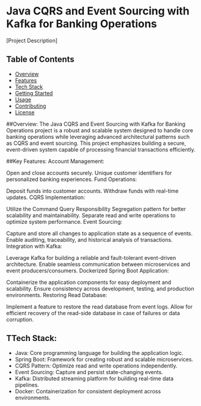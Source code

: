 #  Java CQRS and Event Sourcing with Kafka for Banking Operations



[Project Description]

## Table of Contents
- [Overview](#overview)
- [Features](#features)
- [Tech Stack](#tech-stack)
- [Getting Started](#getting-started)
- [Usage](#usage)
- [Contributing](#contributing)
- [License](#license)

##Overview:
The Java CQRS and Event Sourcing with Kafka for Banking Operations project is a robust and scalable system designed to handle core banking operations while leveraging advanced architectural patterns such as CQRS and event sourcing. This project emphasizes building a secure, event-driven system capable of processing financial transactions efficiently.

##Key Features:
Account Management:

Open and close accounts securely.
Unique customer identifiers for personalized banking experiences.
Fund Operations:

Deposit funds into customer accounts.
Withdraw funds with real-time updates.
CQRS Implementation:

Utilize the Command Query Responsibility Segregation pattern for better scalability and maintainability.
Separate read and write operations to optimize system performance.
Event Sourcing:

Capture and store all changes to application state as a sequence of events.
Enable auditing, traceability, and historical analysis of transactions.
Integration with Kafka:

Leverage Kafka for building a reliable and fault-tolerant event-driven architecture.
Enable seamless communication between microservices and event producers/consumers.
Dockerized Spring Boot Application:

Containerize the application components for easy deployment and scalability.
Ensure consistency across development, testing, and production environments.
Restoring Read Database:

Implement a feature to restore the read database from event logs.
Allow for efficient recovery of the read-side database in case of failures or data corruption.

## TTech Stack:
- Java: Core programming language for building the application logic.
- Spring Boot: Framework for creating robust and scalable microservices.
- CQRS Pattern: Optimize read and write operations independently.
- Event Sourcing: Capture and persist state-changing events.
- Kafka: Distributed streaming platform for building real-time data pipelines.
- Docker: Containerization for consistent deployment across environments.
